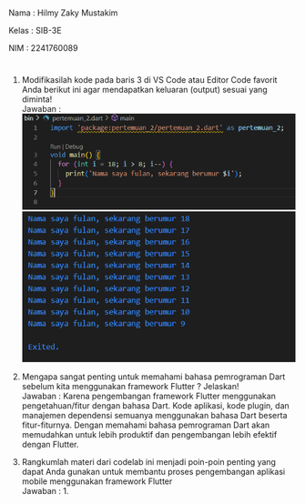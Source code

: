 #
Nama    : Hilmy Zaky Mustakim

Kelas   : SIB-3E

NIM     : 2241760089
#

1. Modifikasilah kode pada baris 3 di VS Code atau Editor Code favorit Anda berikut ini agar mendapatkan keluaran (output) sesuai yang diminta!
<br>Jawaban :
<br><img src="img/Jawaban1.png">
<br><img src="img/Jawabab2.png">

2. Mengapa sangat penting untuk memahami bahasa pemrograman Dart sebelum kita menggunakan framework Flutter ? Jelaskan!
    <br>Jawaban :
    Karena pengembangan framework Flutter menggunakan pengetahuan/fitur dengan bahasa Dart. Kode aplikasi, kode plugin, dan manajemen dependensi semuanya menggunakan bahasa Dart beserta fitur-fiturnya. Dengan memahami bahasa pemrograman Dart akan memudahkan untuk lebih produktif dan pengembangan lebih efektif dengan Flutter.

3. Rangkumlah materi dari codelab ini menjadi poin-poin penting yang dapat Anda gunakan untuk membantu proses pengembangan aplikasi mobile     menggunakan framework Flutter
<br> Jawaban  : 
    1. 